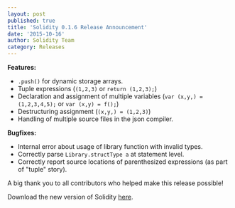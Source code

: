 ```yaml
---
layout: post
published: true
title: 'Solidity 0.1.6 Release Announcement'
date: '2015-10-16'
author: Solidity Team
category: Releases
---
```


**Features:**

- `.push()` for dynamic storage arrays.
- Tuple expressions (`(1,2,3)` or `return (1,2,3);`)
- Declaration and assignment of multiple variables (`var (x,y,) = (1,2,3,4,5);` or `var (x,y) = f();`)
- Destructuring assignment (`(x,y,) = (1,2,3)`)
- Handling of multiple source files in the json compiler.

**Bugfixes:**

- Internal error about usage of library function with invalid types.
- Correctly parse `Library.structType a` at statement level.
- Correctly report source locations of parenthesized expressions (as part of "tuple" story).

A big thank you to all contributors who helped make this release possible!

Download the new version of Solidity [here](https://github.com/ethereum/solidity/releases/tag/v0.1.6).
